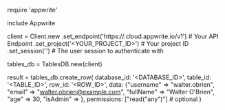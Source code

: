 require 'appwrite'

include Appwrite

client = Client.new
    .set_endpoint('https://<REGION>.cloud.appwrite.io/v1') # Your API Endpoint
    .set_project('<YOUR_PROJECT_ID>') # Your project ID
    .set_session('') # The user session to authenticate with

tables_db = TablesDB.new(client)

result = tables_db.create_row(
    database_id: '<DATABASE_ID>',
    table_id: '<TABLE_ID>',
    row_id: '<ROW_ID>',
    data: {"username" => "walter.obrien", "email" => "walter.obrien@example.com", "fullName" => "Walter O'Brien", "age" => 30, "isAdmin" => },
    permissions: ["read("any")"] # optional
)
